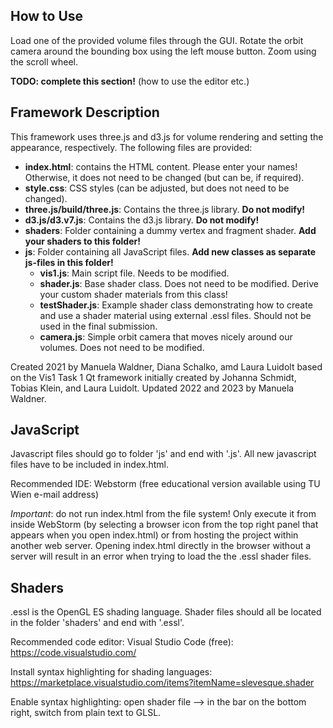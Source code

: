 ## How to Use

Load one of the provided volume files through the GUI. 
Rotate the orbit camera around the bounding box using the left mouse button. Zoom using the scroll wheel. 

**TODO: complete this section!** (how to use the editor etc.)

## Framework Description

This framework uses three.js and d3.js for volume rendering and setting the appearance, respectively. 
The following files are provided: 
* **index.html**: contains the HTML content. Please enter your names! Otherwise, it does not need to be changed 
(but can be, if required). 
* **style.css**: CSS styles (can be adjusted, but does not need to be changed). 
* **three.js/build/three.js**: Contains the three.js library. **Do not modify!**
* **d3.js/d3.v7.js**: Contains the d3.js library. **Do not modify!**
* **shaders**: Folder containing a dummy vertex and fragment shader. **Add your shaders to this folder!** 
* **js**: Folder containing all JavaScript files. **Add new classes as separate js-files in this folder!** 
    * **vis1.js**: Main script file. Needs to be modified. 
    * **shader.js**: Base shader class. Does not need to be modified. Derive your custom shader materials from this class!
    * **testShader.js**: Example shader class demonstrating how to create and use a shader material 
    using external .essl files. Should not be used in the final submission.
    * **camera.js**: Simple orbit camera that moves nicely around our volumes. Does not need to be modified. 
    
Created 2021 by Manuela Waldner, Diana Schalko, amd Laura Luidolt based on the Vis1 Task 1 Qt framework 
initially created by Johanna Schmidt, Tobias Klein, and Laura Luidolt. Updated 2022 and 2023 by Manuela Waldner. 

## JavaScript

Javascript files should go to folder 'js' and end with '.js'. All new javascript files have to be included in index.html. 

Recommended IDE: Webstorm (free educational version available using TU Wien e-mail address)

*Important*: do not run index.html from the file system! Only execute it from inside WebStorm 
(by selecting a browser icon from the top right panel that appears when you open index.html) 
or from hosting the project within another web server. Opening index.html directly in the browser without a server
will result in an error when trying to load the the .essl shader files. 


## Shaders

.essl is the OpenGL ES shading language. Shader files should all be located in the folder 'shaders' and end with '.essl'.  

Recommended code editor: Visual Studio Code (free): https://code.visualstudio.com/

Install syntax highlighting for shading languages: https://marketplace.visualstudio.com/items?itemName=slevesque.shader

Enable syntax highlighting: open shader file --> in the bar on the bottom right, switch from plain text to GLSL.  